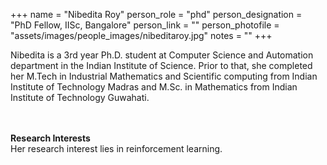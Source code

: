 +++
name = "Nibedita Roy"
person_role = "phd"
person_designation = "PhD Fellow, IISc, Bangalore"
person_link = ""
person_photofile = "assets/images/people_images/nibeditaroy.jpg"
notes = ""
+++


Nibedita is a 3rd year Ph.D. student at Computer Science and Automation department in the Indian Institute of Science. Prior to that, she completed her M.Tech in Industrial Mathematics and Scientific computing from Indian Institute of Technology Madras and M.Sc. in Mathematics from Indian Institute of Technology Guwahati. 

<br><br><b>Research Interests</b>
<br>
Her research interest lies in reinforcement learning.

	


